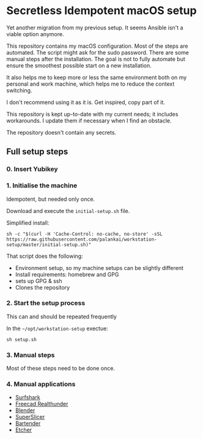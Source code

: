# Secretless Idempotent macOS setup

Yet another migration from my previous setup.
It seems Ansible isn't a viable option anymore.

This repository contains my macOS configuration.
Most of the steps are automated. The script might ask for the sudo password.
There are some manual steps after the installation.
The goal is not to fully automate but ensure the smoothest possible start on a new installation.

It also helps me to keep more or less the same environment both on my personal and work machine, which helps me to reduce the context switching.

I don't recommend using it as it is. Get inspired, copy part of it.

This repository is kept up-to-date with my current needs; it includes workarounds. I update them if necessary when I find an obstacle.

The repository doesn't contain any secrets.

## Full setup steps

### 0. Insert Yubikey

### 1. Initialise the machine

Idempotent, but needed only once.

Download and execute the `initial-setup.sh` file.

Simplified install:
```
sh -c "$(curl -H 'Cache-Control: no-cache, no-store' -sSL https://raw.githubusercontent.com/palankai/workstation-setup/master/initial-setup.sh)"
```

That script does the following:
- Environment setup, so my machine setups can be slightly different
- Install requirements: homebrew and GPG
- sets up GPG & ssh
- Clones the repository

### 2. Start the setup process

This can and should be repeated frequently

In the `~/opt/workstation-setup` exectue:

```
sh setup.sh
```

### 3. Manual steps

Most of these steps need to be done once.


### 4. Manual applications

- [Surfshark](https://surfshark.com/)
- [Freecad Realthunder](https://github.com/realthunder/FreeCAD)
- [Blender](https://www.blender.org/)
- [SuperSlicer](https://github.com/supermerill/SuperSlicer)
- [Bartender](https://www.macbartender.com/)
- [Etcher](https://www.balena.io/etcher)
